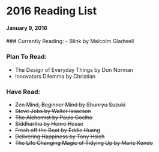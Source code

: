 # 2016 Reading List
#### January 9, 2016

<p></p>
### Currently Reading:  
- Blink by Malcolm Gladwell

### Plan To Read:  
- The Design of Everyday Things by Don Norman
- Innovators Dilemma by Christian

### Have Read:
- ~~Zen Mind, Beginner Mind by Shunryu Suzuki~~
- ~~Steve Jobs by Walter Issacson~~
- ~~The Alchemist by Paulo Coelho~~  
- ~~Siddhartha by Henre Hesse~~   
- ~~Fresh off the Boat by Eddie Huang~~  
- ~~Delivering Happiness by Tony Hsieh~~  
- ~~The Life Changing Magic of Tidying Up by Marie Kondo~~  